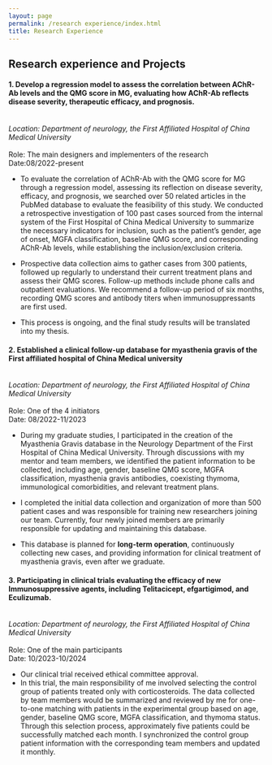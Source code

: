 ```yaml
---
layout: page
permalink: /research experience/index.html
title: Research Experience
---
```


##      Research experience and Projects

#### 1. Develop a regression model to assess the correlation between AChR-Ab levels and the QMG score in MG, evaluating how AChR-Ab reflects disease severity, therapeutic efficacy, and prognosis.<br><br>

*Location: Department of neurology, the First Affiliated Hospital of China Medical University*<br><br>Role: The main designers and implementers of the research<br>Date:08/2022-present<br>

- To evaluate the correlation of AChR-Ab with the QMG score for MG through a regression model, assessing its reflection on disease severity, efficacy, and prognosis, we searched over 50 related articles in the PubMed database to evaluate the feasibility of this study. We conducted a retrospective investigation of 100 past cases sourced from the internal system of the First Hospital of China Medical University to summarize the necessary indicators for inclusion, such as the patient’s gender, age of onset, MGFA     classification, baseline QMG score, and corresponding AChR-Ab levels, while establishing the inclusion/exclusion criteria.

- Prospective data collection aims to gather cases from 300 patients, followed up regularly to understand their current treatment plans and assess their QMG scores. Follow-up methods include phone calls and outpatient evaluations. We recommend a follow-up period of six months, recording QMG scores and antibody titers when immunosuppressants are first used.

- This process is ongoing, and the final study results will be translated into my thesis.<br>

  

#### 2. Established a clinical follow-up database for myasthenia gravis of the First affiliated hospital of China Medical university<br><br>

*Location: Department of neurology, the First Affiliated Hospital of China Medical University*<br><br>Role: One of the 4 initiators<br>Date: 08/2022-11/2023<br>

- During my graduate studies, I participated in the creation of the Myasthenia Gravis database in the Neurology Department of the First Hospital of China Medical University. Through discussions with my mentor and team members, we identified the patient information to be collected, including age, gender, baseline QMG score, MGFA classification, myasthenia gravis antibodies, coexisting thymoma, immunological comorbidities, and relevant treatment plans.

- I completed the initial data collection and organization of more than 500 patient cases and was responsible for training new researchers joining our team. Currently, four newly joined members are primarily responsible for updating and maintaining this database.

- This database is planned for **long-term operation**, continuously collecting new cases, and providing information for clinical treatment of myasthenia gravis, even after we graduate.<br>

  

#### 3. Participating in clinical trials evaluating the efficacy of new Immunosuppressive agents, including Telitacicept, efgartigimod, and Eculizumab.<br><br>

*Location: Department of neurology, the First Affiliated Hospital of China Medical University*<br><br>Role: One of the main participants <br>Date: 10/2023-10/2024<br>

- Our clinical trial received ethical committee approval.
- In this trial, the main responsibility of me involved selecting the control group of patients treated only with corticosteroids. The data collected by team members would be summarized and reviewed by me for one-to-one matching with patients in the experimental group based on age, gender, baseline QMG score, MGFA classification, and thymoma status. Through this selection     process, approximately five patients could be successfully matched each month. I synchronized the control group patient information with the corresponding team members and updated it monthly.

<br>
